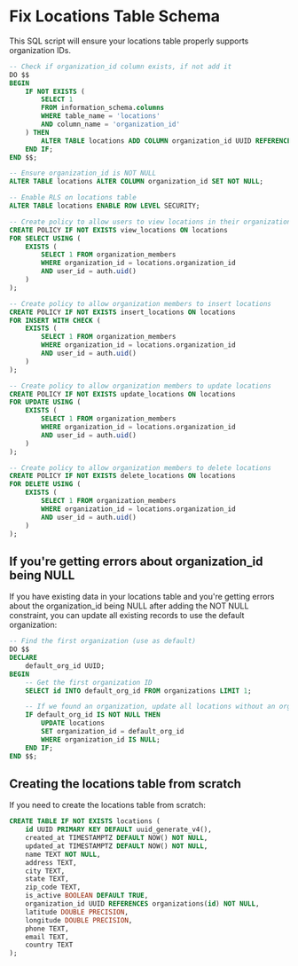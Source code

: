 # Fix Locations Table Schema

This SQL script will ensure your locations table properly supports organization IDs.

```sql
-- Check if organization_id column exists, if not add it
DO $$
BEGIN
    IF NOT EXISTS (
        SELECT 1
        FROM information_schema.columns
        WHERE table_name = 'locations'
        AND column_name = 'organization_id'
    ) THEN
        ALTER TABLE locations ADD COLUMN organization_id UUID REFERENCES organizations(id);
    END IF;
END $$;

-- Ensure organization_id is NOT NULL
ALTER TABLE locations ALTER COLUMN organization_id SET NOT NULL;

-- Enable RLS on locations table
ALTER TABLE locations ENABLE ROW LEVEL SECURITY;

-- Create policy to allow users to view locations in their organizations
CREATE POLICY IF NOT EXISTS view_locations ON locations
FOR SELECT USING (
    EXISTS (
        SELECT 1 FROM organization_members
        WHERE organization_id = locations.organization_id
        AND user_id = auth.uid()
    )
);

-- Create policy to allow organization members to insert locations
CREATE POLICY IF NOT EXISTS insert_locations ON locations
FOR INSERT WITH CHECK (
    EXISTS (
        SELECT 1 FROM organization_members
        WHERE organization_id = locations.organization_id
        AND user_id = auth.uid()
    )
);

-- Create policy to allow organization members to update locations
CREATE POLICY IF NOT EXISTS update_locations ON locations
FOR UPDATE USING (
    EXISTS (
        SELECT 1 FROM organization_members
        WHERE organization_id = locations.organization_id
        AND user_id = auth.uid()
    )
);

-- Create policy to allow organization members to delete locations
CREATE POLICY IF NOT EXISTS delete_locations ON locations
FOR DELETE USING (
    EXISTS (
        SELECT 1 FROM organization_members
        WHERE organization_id = locations.organization_id
        AND user_id = auth.uid()
    )
);
```

## If you're getting errors about organization_id being NULL

If you have existing data in your locations table and you're getting errors about the organization_id being NULL after adding the NOT NULL constraint, you can update all existing records to use the default organization:

```sql
-- Find the first organization (use as default)
DO $$
DECLARE
    default_org_id UUID;
BEGIN
    -- Get the first organization ID
    SELECT id INTO default_org_id FROM organizations LIMIT 1;

    -- If we found an organization, update all locations without an organization_id
    IF default_org_id IS NOT NULL THEN
        UPDATE locations
        SET organization_id = default_org_id
        WHERE organization_id IS NULL;
    END IF;
END $$;
```

## Creating the locations table from scratch

If you need to create the locations table from scratch:

```sql
CREATE TABLE IF NOT EXISTS locations (
    id UUID PRIMARY KEY DEFAULT uuid_generate_v4(),
    created_at TIMESTAMPTZ DEFAULT NOW() NOT NULL,
    updated_at TIMESTAMPTZ DEFAULT NOW() NOT NULL,
    name TEXT NOT NULL,
    address TEXT,
    city TEXT,
    state TEXT,
    zip_code TEXT,
    is_active BOOLEAN DEFAULT TRUE,
    organization_id UUID REFERENCES organizations(id) NOT NULL,
    latitude DOUBLE PRECISION,
    longitude DOUBLE PRECISION,
    phone TEXT,
    email TEXT,
    country TEXT
);
```
